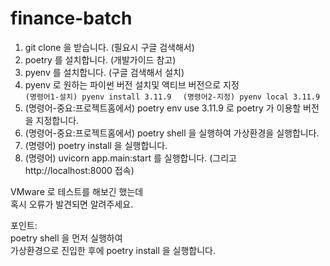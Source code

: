 ﻿# finance-batch
1. git clone 을 받습니다. (필요시 구글 검색해서)
2. poetry 를 설치합니다. (개발가이드 참고)
3. pyenv 를 설치합니다. (구글 검색해서 설치)
4. pyenv 로 원하는 파이썬 버전 설치및 액티브 버전으로 지정  
   ```(명령어1-설치) pyenv install 3.11.9  ```
   ```(명령어2-지정) pyenv local 3.11.9```
6. (명령어-중요:프로젝트홈에서) poetry env use 3.11.9 로 poetry 가 이용할 버전을 지정합니다.
7. (명령어-중요:프로젝트홈에서) poetry shell 을 실행하여 가상환경을 실행합니다.
8. (명령어) poetry install 을 실행합니다.
9. (명령어) uvicorn app.main:start 를 실행합니다. (그리고 http://localhost:8000 접속)

VMware 로 테스트를 해보긴 했는데  
혹시 오류가 발견되면 알려주세요.

포인트:  
poetry shell 을 먼저 실행하여  
가상환경으로 진입한 후에 poetry install 을 실행합니다.

